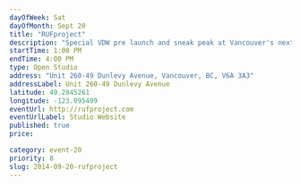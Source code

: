 ```yaml
---
dayOfWeek: Sat
dayOfMonth: Sept 20
title: "RUFproject"
description: "Special VDW pre launch and sneak peak at Vancouver's next big thing in condo living. Buzz 260 for entry."
startTime: 1:00 PM
endTime: 4:00 PM
type: Open Studio
address: "Unit 260-49 Dunlevy Avenue, Vancouver, BC, V6A 3A3"
addressLabel: Unit 260-49 Dunlevy Avenue
latitude: 49.2845261
longitude: -123.095409
eventUrl: http://rufproject.com
eventUrlLabel: Studio Website
published: true
price: 

category: event-20
priority: 8
slug: 2014-09-20-rufproject
---
```

